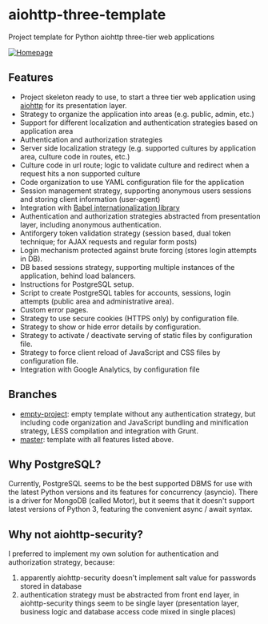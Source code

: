 # aiohttp-three-template
Project template for Python aiohttp three-tier web applications

[![Homepage](https://robertoprevato.github.io/demos/aiohttp-template/homepage.png)](https://robertoprevato.github.io/demos/aiohttp-template/homepage.png)

## Features
* Project skeleton ready to use, to start a three tier web application using [aiohttp](http://aiohttp.readthedocs.io/en/stable/web.html) for its presentation layer.
* Strategy to organize the application into areas (e.g. public, admin, etc.)
* Support for different localization and authentication strategies based on application area
* Authentication and authorization strategies
* Server side localization strategy (e.g. supported cultures by application area, culture code in routes, etc.)
* Culture code in url route; logic to validate culture and redirect when a request hits a non supported culture
* Code organization to use YAML configuration file for the application
* Session management strategy, supporting anonymous users sessions and storing client information (user-agent)
* Integration with [Babel internationalization library](http://babel.pocoo.org/en/latest/installation.html)
* Authentication and authorization strategies abstracted from presentation layer, including anonymous authentication.
* Antiforgery token validation strategy (session based, dual token technique; for AJAX requests and regular form posts)
* Login mechanism protected against brute forcing (stores login attempts in DB).
* DB based sessions strategy, supporting multiple instances of the application, behind load balancers.
* Instructions for PostgreSQL setup.
* Script to create PostgreSQL tables for accounts, sessions, login attempts (public area and administrative area).
* Custom error pages.
* Strategy to use secure cookies (HTTPS only) by configuration file.
* Strategy to show or hide error details by configuration.
* Strategy to activate / deactivate serving of static files by configuration file.
* Strategy to force client reload of JavaScript and CSS files by configuration file.
* Integration with Google Analytics, by configuration file

## Branches
* [empty-project](https://github.com/RobertoPrevato/aiohttp-three-template/tree/empty-project): empty template without any authentication strategy, but including code organization and JavaScript bundling and minification strategy, LESS compilation and integration with Grunt.
* [master](https://github.com/RobertoPrevato/aiohttp-three-template/tree/master): template with all features listed above.

## Why PostgreSQL?
Currently, PostgreSQL seems to be the best supported DBMS for use with the latest Python versions and its features for concurrency (asyncio).
There is a driver for MongoDB (called Motor), but it seems that it doesn't support latest versions of Python 3, featuring the convenient async / await syntax.

## Why not aiohttp-security?
I preferred to implement my own solution for authentication and authorization strategy, because:
1. apparently aiohttp-security doesn't implement salt value for passwords stored in database
2. authentication strategy must be abstracted from front end layer, in aiohttp-security things seem to be single layer (presentation layer, business logic and database access code mixed in single places)

